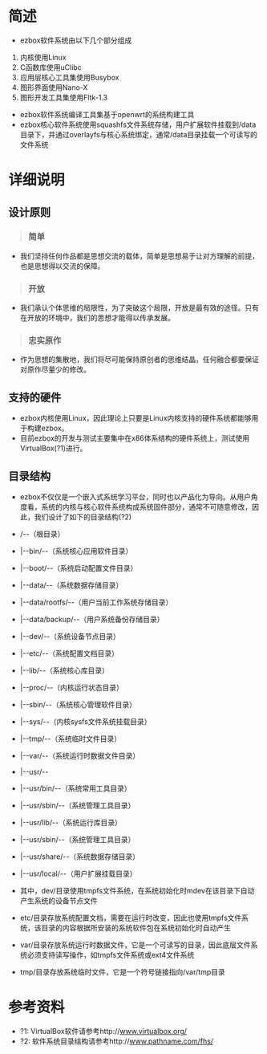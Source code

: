 # 简述 #

  * ezbox软件系统由以下几个部分组成
  1. 内核使用Linux
  1. C函数库使用uClibc
  1. 应用层核心工具集使用Busybox
  1. 图形界面使用Nano-X
  1. 图形开发工具集使用Fltk-1.3

  * ezbox软件系统编译工具集基于openwrt的系统构建工具
  * ezbox核心软件系统使用squashfs文件系统存储，用户扩展软件挂载到/data目录下，并通过overlayfs与核心系统绑定，通常/data目录挂载一个可读写的文件系统

# 详细说明 #

## 设计原则 ##
> ### 简单 ###
  * 我们坚持任何作品都是思想交流的载体，简单是思想易于让对方理解的前提，也是思想得以交流的保障。
> ### 开放 ###
  * 我们承认个体思维的局限性，为了突破这个局限，开放是最有效的途径。只有在开放的环境中，我们的思想才能得以传承发展。
> ### 忠实原作 ###
  * 作为思想的集散地，我们将尽可能保持原创者的思维结晶，任何融合都要保证对原作尽量少的修改。

## 支持的硬件 ##
  * ezbox内核使用Linux，因此理论上只要是Linux内核支持的硬件系统都能够用于构建ezbox。
  * 目前ezbox的开发与测试主要集中在x86体系结构的硬件系统上，测试使用VirtualBox(?1)进行。

## 目录结构 ##
  * ezbox不仅仅是一个嵌入式系统学习平台，同时也以产品化为导向。从用户角度看，系统的内核与核心软件系统构成系统固件部分，通常不可随意修改，因此，我们设计了如下的目录结构(?2)
  * /--（根目录）
  * |--bin/--（系统核心应用软件目录）
  * |--boot/--（系统启动配置文件目录）
  * |--data/--（系统数据存储目录）
  * |--data/rootfs/--（用户当前工作系统存储目录）
  * |--data/backup/--（用户系统备份存储目录）
  * |--dev/--（系统设备节点目录）
  * |--etc/--（系统配置文档目录）
  * |--lib/--（系统核心库目录）
  * |--proc/--（内核运行状态目录）
  * |--sbin/--（系统核心管理软件目录）
  * |--sys/--（内核sysfs文件系统挂载目录）
  * |--tmp/--（系统临时文件目录）
  * |--var/--（系统运行时数据文件目录）
  * |--usr/--
  * |--usr/bin/--（系统常用工具目录）
  * |--usr/sbin/--（系统管理工具目录）
  * |--usr/lib/--（系统运行库目录）
  * |--usr/sbin/--（系统管理工具目录）
  * |--usr/share/--（系统数据存储目录）
  * |--usr/local/--（用户扩展挂载目录）

  * 其中，dev/目录使用tmpfs文件系统，在系统初始化时mdev在该目录下自动产生系统的设备节点文件
  * etc/目录存放系统配置文档，需要在运行时改变，因此也使用tmpfs文件系统，该目录的内容根据所安装的系统软件包在系统初始化时自动产生
  * var/目录存放系统运行时数据文件，它是一个可读写的目录，因此底层文件系统必须支持读写操作，如tmpfs文件系统或ext4文件系统
  * tmp/目录存放系统临时文件，它是一个符号链接指向/var/tmp目录

# 参考资料 #

  * ?1: VirtualBox软件请参考http://www.virtualbox.org/
  * ?2: 软件系统目录结构请参考http://www.pathname.com/fhs/